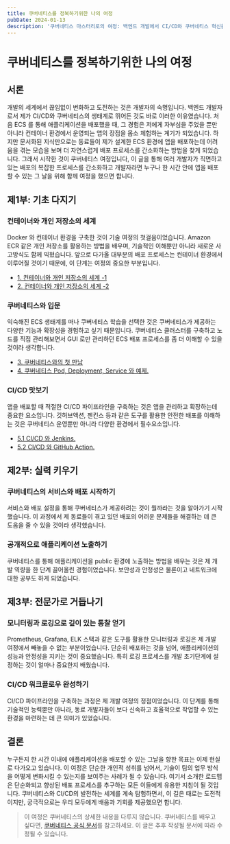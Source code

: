 ```yaml
---
title: 쿠버네티스를 정복하기위한 나의 여정
pubDate: 2024-01-13
description: '쿠버네티스 마스터리로의 여정: 백엔드 개발에서 CI/CD와 쿠버네티스 혁신을 통해 동료들의 배포 과정을 간소화하는 방법을 공유합니다.'
---
```


# 쿠버네티스를 정복하기위한 나의 여정

## 서론

개발의 세계에서 끊임없이 변화하고 도전하는 것은 개발자의 숙명입니다. 백엔드 개발자로서 제가 CI/CD와 쿠버네티스의 생태계로 뛰어든 것도 바로 이러한 이유였습니다.
처음 ECS 를 통해 애플리케이션을 배포했을 때, 그 경험은 저에게 자부심을 주었을 뿐만 아니라 컨테이너 환경에서 운영되는 앱의 장점을 몸소 체험하는 계기가 되었습니다.
하지만 문서화된 지식만으로는 동료들이 제가 설계한 ECS 환경에 앱을 배포하는데 어려움을 겪는 모습을 보며 더 자연스럽게 배포 프로세스를 간소화하는 방법을 찾게 되었습니다.
그래서 시작한 것이 쿠버네티스 여정입니다, 이 글을 통해 여러 개발자가 직면하고 있는 배포의 복잡한 프로세스를 간소화하고 개발자라면 누구나 한 시간 안에 앱을 배포할 수 있는 그 날을 위해 함께 여정을 했으면 합니다.

## 제1부: 기초 다지기

### 컨테이너와 개인 저장소의 세계

Docker 와 컨테이너 환경을 구축한 것이 기술 여정의 첫걸음이었습니다. Amazon ECR 같은 개인 저장소를 활용하는 방법을 배우며, 기술적인 이해뿐만 아니라 새로운 사고방식도 함께 익혔습니다.
앞으로 다가올 대부분의 배포 프로세스는 컨테이너 환경에서 이루어질 것이기 때문에, 이 단계는 여정의 중요한 부분입니다.

- [1. 컨테이너와 개인 저장소의 세계 -1](https://ji-yong.com/blog/kubernetes/1_container_and_private_repository)
- [2. 컨테이너와 개인 저장소의 세계 -2](https://ji-yong.com/blog/kubernetes/2_container_and_private_repository_practices)

### 쿠버네티스와 입문

익숙해진 ECS 생태계를 떠나 쿠버네티스 학습을 선택한 것은 쿠버네티스가 제공하는 다양한 기능과 확장성을 경험하고 싶기 때문입니다.
쿠버네티스 클러스터를 구축하고 노드를 직접 관리해보면서 GUI 로만 관리하던 ECS 배포 프로세스를 좀 더 이해할 수 있을 것이라 생각합니다.

- [3. 쿠버네티스와의 첫 만남](https://ji-yong.com/blog/kubernetes/3._first_encounter_with_kubernetes)
- [4. 쿠버네티스 Pod, Deployment, Service 와 예제.](https://ji-yong.com/blog/kubernetes/4.kubernetes_pod_deployment_service)

### CI/CD 맛보기

앱을 배포할 때 적절한 CI/CD 파이프라인을 구축하는 것은 앱을 관리하고 확장하는데 중요한 요소입니다.
깃허브액션, 젠킨스 등과 같은 도구를 활용한 안전한 배포를 이해하는 것은 쿠버네티스 운영뿐만 아니라 다양한 환경에서 필수요소입니다.

- [5.1 CI/CD 와 Jenkins.](https://ji-yong.com/blog/kubernetes/5.basic_for_ci_cd)
- [5.2 CI/CD 와 GitHub Action.](https://ji-yong.com/blog/kubernetes/5-2.cicd_and_githubaction)

## 제2부: 실력 키우기

### 쿠버네티스의 서비스와 배포 시작하기

서비스와 배포 설정을 통해 쿠버네티스가 제공하려는 것이 뭘까라는 것을 알아가기 시작했습니다.
이 과정에서 제 동료들이 겪고 있던 배포의 어려운 문제들을 해결하는 데 큰 도움을 줄 수 있을 것이라 생각했습니다.

### 공개적으로 애플리케이션 노출하기

쿠버네티스를 통해 애플리케이션을 public 환경에 노출하는 방법을 배우는 것은 제 개발 역량을 한 단계 끌어올린 경험이었습니다.
보안성과 안정성은 물론이고 네트워크에 대한 공부도 하게 되었습니다.

## 제3부: 전문가로 거듭나기

### 모니터링과 로깅으로 깊이 있는 통찰 얻기

Prometheus, Grafana, ELK 스택과 같은 도구를 활용한 모니터링과 로깅은 제 개발 여정에서 빼놓을 수 없는 부분이었습니다.
단순히 배포하는 것을 넘어, 애플리케이션의 성능과 안정성을 지키는 것이 중요했습니다.
특히 로깅 프로세스를 개발 초기단계에 설정하는 것이 얼마나 중요한지 배웠습니다.

### CI/CD 워크플로우 완성하기

CI/CD 파이프라인을 구축하는 과정은 제 개발 여정의 정점이었습니다. 이 단계를 통해 기술적인 능력뿐만 아니라, 동료 개발자들이 보다 신속하고 효율적으로 작업할 수 있는 환경을 마련하는 데 큰 의미가 있었습니다.

## 결론

누구든지 한 시간 이내에 애플리케이션을 배포할 수 있는 그날을 향한 목표는 이제 현실로 다가오고 있습니다.
이 여정은 단순한 개인적 성취를 넘어서, 기술이 팀의 업무 방식을 어떻게 변화시킬 수 있는지를 보여주는 사례가 될 수 있습니다. 여기서 소개한 로드맵은 단순화되고 향상된 배포 프로세스를 추구하는 모든 이들에게 유용한 지침이 될 것입니다.
쿠버네티스와 CI/CD의 발전하는 세계를 계속 탐험하면서, 이 길은 때로는 도전적이지만, 궁극적으로는 우리 모두에게 배움과 기회를 제공했으면 합니다.


> 이 여정은 쿠버네티스의 상세한 내용을 다루지 않습니다. 쿠버네티스를 배우고 싶다면, [쿠버네티스 공식 문서](https://kubernetes.io/ko/docs/home/)를 참고하세요.
> 이 글은 추후 작성될 문서에 따라 수정될 수 있습니다.